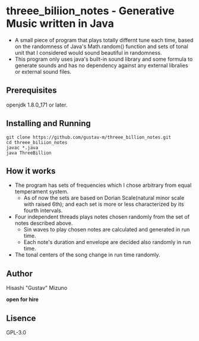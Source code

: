 # threee_biliion_notes - Generative Music written in Java

  * A small piece of program that plays totally differnt tune each time, based on the randomness of Java's Math.random() function and sets of tonal unit that I considered would sound beautiful in randomness.
  * This program only uses java's built-in sound library and some formula to generate sounds and has no dependency against any external libralies or external sound files.

## Prerequisites
openjdk 1.8.0_171 or later.

## Installing and Running

```
git clone https://github.com/gustav-m/threee_billion_notes.git
cd threee_biliion_notes
javac *.java
java ThreeBillion
```

## How it works
  * The program has sets of frequencies which I chose arbitrary from equal temperament system.
    * As of now the sets are based on Dorian Scale(natural minor scale with raised 6th); and each set is more or less characterized by its fourth intervals.
  * Four independent threads plays notes chosen randomly from the set of notes described above.
    * Sin waves to play chosen notes are calculated and generated in run time.
    * Each note's duration and envelope are decided also randomly in run time.
  * The tonal centers of the song change in run time randomly.

## Author
Hisashi "Gustav" Mizuno

**open for hire**

## Lisence
GPL-3.0
